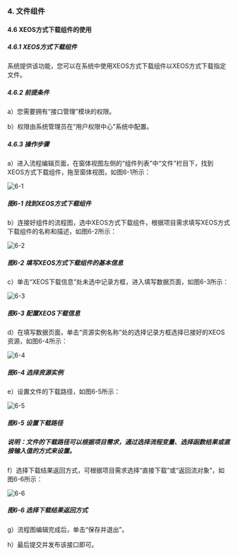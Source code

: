 ### 4. 文件组件

#### 4.6 XEOS方式下载组件的使用

##### 4.6.1 XEOS方式下载组件

系统提供该功能，您可以在系统中使用XEOS方式下载组件以XEOS方式下载指定文件。

##### 4.6.2 前提条件

a）您需要拥有“接口管理”模块的权限。

b）权限由系统管理员在“用户权限中心”系统中配置。

##### 4.6.3 操作步骤

a）进入流程编辑页面，在窗体视图左侧的“组件列表”中“文件”栏目下，找到XEOS方式下载组件，拖至窗体视图，如图6-1所示：

![6-1](https://www.feisuanyz.com/fsimage/zc-image/cz_22_4_8_1.png)

##### 图6-1 找到XEOS方式下载组件

b）连接好组件的流程图，选中XEOS方式下载组件，根据项目需求填写XEOS方式下载组件的名称和描述，如图6-2所示：

![6-2](https://www.feisuanyz.com/fsimage/zc-image/cz_22_4_8_2.png)

##### 图6-2 填写XEOS方式下载组件的基本信息

c）单击“XEOS下载信息”处未选中记录方框，进入填写数据页面，如图6-3所示：

![6-3](https://www.feisuanyz.com/fsimage/zc-image/cz_22_4_8_3.png)

##### 图6-3 配置XEOS下载信息

d）在填写数据页面，单击“资源实例名称”处的选择记录方框选择已接好的XEOS资源，如图6-4所示：

![6-4](https://www.feisuanyz.com/fsimage/zc-image/cz_22_4_8_4.png)

##### 图6-4 选择资源实例

e）设置文件的下载路径，如图6-5所示：

![6-5](https://www.feisuanyz.com/fsimage/zc-image/cz_22_4_8_5.png)

##### 图6-5 设置下载路径

##### 说明：文件的下载路径可以根据项目需求，通过选择流程变量、选择函数结果或直接输入值的方式来设置。

f）选择下载结果返回方式，可根据项目需求选择“直接下载”或“返回流对象”，如图6-6所示：

![6-6](https://www.feisuanyz.com/fsimage/zc-image/cz_22_4_8_6.png)

##### 图6-6 选择下载结果返回方式

g）流程图编辑完成后，单击“保存并退出”。

h）最后提交并发布该接口即可。
